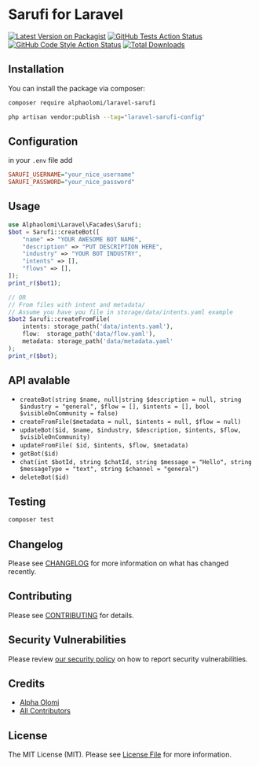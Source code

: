# Sarufi for Laravel

[![Latest Version on Packagist](https://img.shields.io/packagist/v/alphaolomi/laravel-sarufi.svg?style=flat-square)](https://packagist.org/packages/alphaolomi/laravel-sarufi)
[![GitHub Tests Action Status](https://img.shields.io/github/workflow/status/alphaolomi/laravel-sarufi/run-tests?label=tests)](https://github.com/alphaolomi/laravel-sarufi/actions?query=workflow%3Arun-tests+branch%3Amain)
[![GitHub Code Style Action Status](https://img.shields.io/github/workflow/status/alphaolomi/laravel-sarufi/Fix%20PHP%20code%20style%20issues?label=code%20style)](https://github.com/alphaolomi/laravel-sarufi/actions?query=workflow%3A"Fix+PHP+code+style+issues"+branch%3Amain)
[![Total Downloads](https://img.shields.io/packagist/dt/alphaolomi/laravel-sarufi.svg?style=flat-square)](https://packagist.org/packages/alphaolomi/laravel-sarufi)

## Installation

You can install the package via composer:

```bash
composer require alphaolomi/laravel-sarufi
```


```bash
php artisan vendor:publish --tag="laravel-sarufi-config"
```

## Configuration 

in your `.env` file add

```ini
SARUFI_USERNAME="your_nice_username"
SARUFI_PASSWORD="your_nice_password"
```

## Usage

```php
use Alphaolomi\Laravel\Facades\Sarufi;
$bot = Sarufi::createBot([
    "name" => "YOUR AWESOME BOT NAME",
    "description" => "PUT DESCRIPTION HERE",
    "industry" => "YOUR BOT INDUSTRY",
    "intents" => [],
    "flows" => [],
]);
print_r($bot1);

// OR
// From files with intent and metadata/
// Assume you have you file in storage/data/intents.yaml example
$bot2 Sarufi::createFromFile(
    intents: storage_path('data/intents.yaml'),
    flow:  storage_path('data/flow.yaml'),
    metadata: storage_path('data/metadata.yaml'
);
print_r($bot);
```

##  API avalable

- `createBot(string $name, null|string $description = null, string $industry = "general", $flow = [], $intents = [], bool $visibleOnCommunity = false)`
- `createFromFile($metadata = null, $intents = null, $flow = null)`
- `updateBot($id, $name, $industry, $description, $intents, $flow, $visibleOnCommunity)`
- `updateFromFile( $id, $intents, $flow, $metadata)`
- `getBot($id)`
- `chat(int $botId, string $chatId, string $message = "Hello", string $messageType = "text", string $channel = "general")`
- `deleteBot($id)`

## Testing

```bash
composer test
```

## Changelog

Please see [CHANGELOG](CHANGELOG.md) for more information on what has changed recently.

## Contributing

Please see [CONTRIBUTING](CONTRIBUTING.md) for details.

## Security Vulnerabilities

Please review [our security policy](../../security/policy) on how to report security vulnerabilities.

## Credits

- [Alpha Olomi](https://github.com/alphaolomi)
- [All Contributors](../../contributors)

## License

The MIT License (MIT). Please see [License File](LICENSE.md) for more information.
